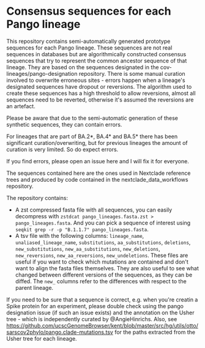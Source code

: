 # Consensus sequences for each Pango lineage

This repository contains semi-automatically generated prototype sequences for each Pango lineage. These sequences are not real sequences in databases but are algorithmically constructed consensus sequences that try to represent the common ancestor sequence of that lineage. They are based on the sequences designated in the cov-lineages/pango-designation repository. There is some manual curation involved to overwrite erroneous sites - errors happen when a lineage's designated sequences have dropout or reversions. The algorithm used to create these sequences has a high threshold to allow reversions, almost all sequences need to be reverted, otherwise it's assumed the reversions are an artefact.

Please be aware that due to the semi-automatic generation of these synthetic sequences, they can contain errors.

For lineages that are part of BA.2*, BA.4* and BA.5* there has been significant curation/overwriting, but for previous lineages the amount of curation is very limited. So do expect errors.

If you find errors, please open an issue here and I will fix it for everyone.

The sequences contained here are the ones used in Nextclade reference trees and produced by code contained in the nextclade_data_workflows repository.

The repository contains:

- A zst compressed fasta file with all sequences, you can easily decompress with `zstdcat pango_lineages.fasta.zst > pango_lineages.fasta`. And you can pick a sequence of interest using `seqkit grep -r -p "B.1.1.7" pango_lineages.fasta`.
- A tsv file with the following columns: `lineage_name`, `unaliased_lineage_name`, `substitutions`, `aa_substitutions`, `deletions`, `new_substitutions`, `new_aa_substitutions`, `new_deletions`, `new_reversions`, `new_aa_reversions`, `new_undeletions`. These files are useful if you want to check which mutations are contained and don't want to align the fasta files themselves. They are also useful to see what changed between different versions of the sequences, as they can be diffed. The `new_` columns refer to the differences with respect to the parent lineage.

If you need to be sure that a sequence is correct, e.g. when you're creatin a Spike protein for an experiment, please double check using the pango designation issue (if such an issue exists) and the annotation on the Usher tree - which is independently curated by @AngieHinrichs. Also, see <https://github.com/ucscGenomeBrowser/kent/blob/master/src/hg/utils/otto/sarscov2phylo/pango.clade-mutations.tsv> for the paths extracted from the Usher tree for each lineage.

